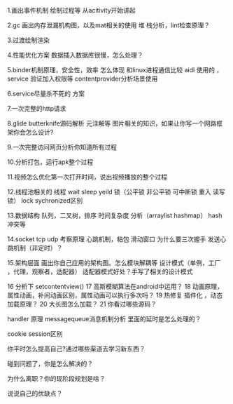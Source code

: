 1.画出事件机制 绘制过程等 从acitivity开始讲起

2.gc 画出内存泄漏机构图，以及mat相关的使用 堆 栈分析，lint检查原理？

3.过渡绘制渲染

4.性能优化方案 数据插入数据库很慢，怎么处理？

5.binder机制原理，安全性，效率 怎么体现 和linux进程通信比较 aidl 使用的
，service 验证加入权限等 contentprovider分析场景使用

6.service尽量杀不死的 方案

7.一次完整的http请求

8.glide butterknife源码解析 元注解等 图片相关的知识，如果让你写一个网路框架你会怎么设计?

9.一次完整访问网页分析你知道所有过程

10.分析打包，运行apk整个过程

11.视频怎么优化第一次打开时间，说出视频播放的整个过程

12.线程池相关的 线程 wait sleep yeild 锁（公平锁 非公平锁 可中断锁 重入 读写锁） lock sychronized区别

13.数据结构 队列，二叉树，排序 时间复杂度 分析（arraylist hashmap） hash
冲突等

14.socket tcp udp 考察原理 心跳机制，粘包 滑动窗口 为什么要三次握手  发送心跳机制（非定时）？

15.架构层面 画出你自己应用的架构图。怎么模块解耦等 设计模式（单例，工厂
，代理，观察者，适配器） 适配器模式好处？手写了相关的设计模式

16 分析下 setcontentview()
17 高斯模糊算法在android中运用？
18 动画原理，属性动画，补间动画区别，属性动画可以执行多次吗？
19 热修复 插件化 ，动态加载原理？
20 大长图怎么加载？
21 你看过哪些源码？



handler 原理 messagequeue消息机制分析 里面的延时是怎么处理的？

cookie session区别

你平时怎么提高自己?通过哪些渠道去学习新东西？

碰到问题了，你是怎么解决的？

为什么离职？你的现阶段规划是啥？

说说自己的优缺点？
